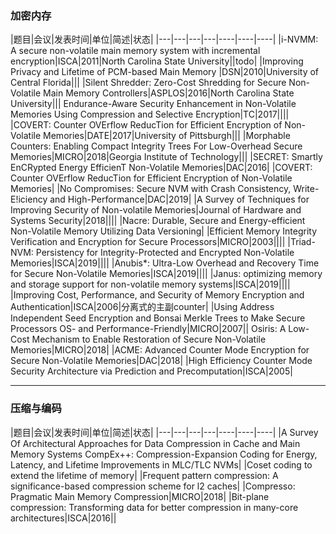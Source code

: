 ### 加密内存
|题目|会议|发表时间|单位|简述|状态|
|---|---|---|---|----|----|----|
|i-NVMM: A secure non-volatile main memory system with incremental encryption|ISCA|2011|North Carolina State University||todo|
|Improving Privacy and Lifetime of PCM-based Main Memory |DSN|2010|University of Central Florida|||
|Silent Shredder: Zero-Cost Shredding for Secure Non-Volatile Main Memory Controllers|ASPLOS|2016|North Carolina State University|||
Endurance-Aware Security Enhancement in Non-Volatile Memories Using Compression and Selective Encryption|TC|2017||||                                                                                                   
|COVERT: Counter OVErflow ReducTion for Efficient Encryption of Non-Volatile Memories|DATE|2017|University of Pittsburgh|||
|Morphable Counters: Enabling Compact Integrity Trees For Low-Overhead Secure Memories|MICRO|2018|Georgia Institute of Technology|||
|SECRET: Smartly EnCRypted Energy EfficienT Non-Volatile Memories|DAC|2016|
|COVERT: Counter OVErflow ReducTion for Efficient Encryption of Non-Volatile Memories|
|No Compromises: Secure NVM with Crash Consistency, Write-E!iciency and High-Performance|DAC|2019|
|A Survey of Techniques for Improving Security of Non-volatile Memories|Journal of Hardware and Systems Security|2018||||
|Nacre: Durable, Secure and Energy-efficient Non-Volatile Memory Utilizing Data Versioning|
|Efficient Memory Integrity Verification and Encryption for Secure Processors|MICRO|2003||||
|Triad-NVM: Persistency for Integrity-Protected and Encrypted Non-Volatile Memories|ISCA|2019||||
|Anubis*: Ultra-Low Overhead and Recovery Time for Secure Non-Volatile Memories|ISCA|2019||||
|Janus: optimizing memory and storage support for non-volatile memory systems|ISCA|2019||||
|Improving Cost, Performance, and Security of Memory Encryption and Authentication|ISCA|2006|分离式的主副counter|
|Using Address Independent Seed Encryption and Bonsai Merkle Trees to Make Secure Processors OS- and Performance-Friendly|MICRO|2007||
Osiris: A Low-Cost Mechanism to Enable Restoration of Secure Non-Volatile Memories|MICRO|2018|
|ACME: Advanced Counter Mode Encryption for Secure Non-Volatile Memories|DAC|2018|
|High Efficiency Counter Mode Security Architecture via Prediction and Precomputation|ISCA|2005|
- - -

### 压缩与编码
|题目|会议|发表时间|单位|简述|状态|
|---|---|---|---|----|----|----|
|A Survey Of Architectural Approaches for Data Compression in Cache and Main Memory Systems
CompEx++: Compression-Expansion Coding for Energy, Latency, and Lifetime Improvements in MLC/TLC NVMs|
|Coset coding to extend the lifetime of memory|
|Frequent pattern compression: A significance-based compression scheme for l2 caches|
|Compresso: Pragmatic Main Memory Compression|MICRO|2018|
|Bit-plane compression: Transforming data for better compression in many-core architectures|ISCA|2016||